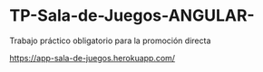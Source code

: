 # TP-Sala-de-Juegos-ANGULAR-
Trabajo práctico obligatorio para la promoción directa

https://app-sala-de-juegos.herokuapp.com/


